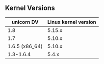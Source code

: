 ## Kernel Versions

| unicorn DV | Linux kernel version |
|------------|----------------------|
| 1.8 | 5.15.x |
| 1.7 | 5.10.x |
| 1.6.5 (x86_64) | 5.10.x |
| 1.3-1.6.4 | 5.4.x |
